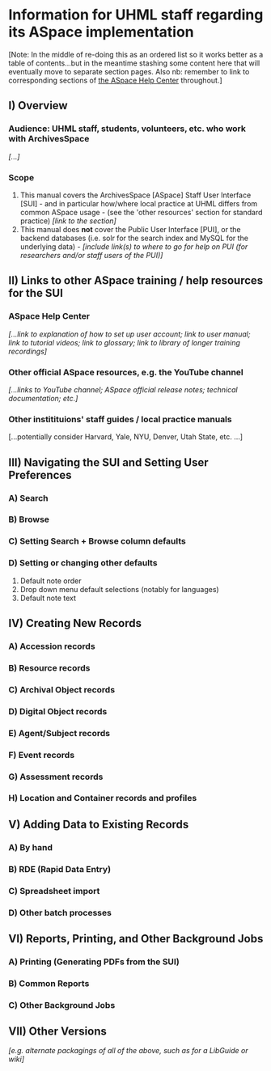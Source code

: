 # Information for UHML staff regarding its ASpace implementation

[Note: In the middle of re-doing this as an ordered list so it works better as a table of contents...but in the meantime stashing some content here that will eventually move to separate section pages.  Also nb: remember to link to corresponding sections of [the ASpace Help Center](https://archivesspace.atlassian.net/wiki/spaces/ArchivesSpaceUserManual/overview) throughout.]

## I) Overview

### Audience: UHML staff, students, volunteers, etc. who work with ArchivesSpace

*[...]*

### Scope

  1. This manual covers the ArchivesSpace [ASpace] Staff User Interface [SUI]
    - and in particular how/where local practice at UHML differs from common ASpace usage
    - (see the 'other resources' section for standard practice) *[link to the section]*
  2. This manual does **not** cover the Public User Interface [PUI], or the backend databases (i.e. solr for the search index and MySQL for the underlying data)
    - *[include link(s) to where to go for help on PUI (for researchers and/or staff users of the PUI)]*

## II) Links to other ASpace training / help resources for the SUI

### ASpace Help Center

*[...link to explanation of how to set up user account; link to user manual; link to tutorial videos; link to glossary; link to library of longer training recordings]*

### Other official ASpace resources, e.g. the YouTube channel

*[...links to YouTube channel; ASpace official release notes; technical documentation; etc.]*

### Other institituions' staff guides / local practice manuals

[...potentially consider Harvard, Yale, NYU, Denver, Utah State, etc. ...]

## III) Navigating the SUI and Setting User Preferences

### A) Search

### B) Browse

### C) Setting Search + Browse column defaults

### D) Setting or changing other defaults

  1. Default note order
  2. Drop down menu default selections (notably for languages)
  3. Default note text

## IV) Creating New Records

### A) Accession records

### B) Resource records

### C) Archival Object records

### D) Digital Object records

### E) Agent/Subject records

### F) Event records

### G) Assessment records

### H) Location and Container records and profiles

## V) Adding Data to Existing Records

### A) By hand

### B) RDE (Rapid Data Entry)

### C) Spreadsheet import

### D) Other batch processes

## VI) Reports, Printing, and Other Background Jobs

### A) Printing (Generating PDFs from the SUI)

### B) Common Reports

### C) Other Background Jobs

## VII) Other Versions

*[e.g. alternate packagings of all of the above, such as for a LibGuide or wiki]*
